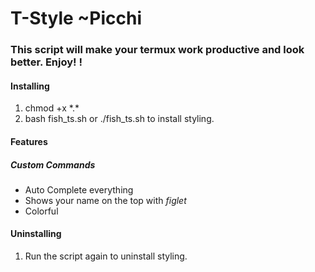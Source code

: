 # T-Style ~Picchi


### This script will make your termux work productive and look better. Enjoy! ! 

#### Installing

1. chmod +x \*.\*
2. bash fish_ts.sh or ./fish_ts.sh to install styling. 

#### Features
##### Custom Commands
+ Auto Complete everything
+ Shows your name on the top with *figlet*
+ Colorful



#### Uninstalling
1. Run the script again to uninstall styling.

